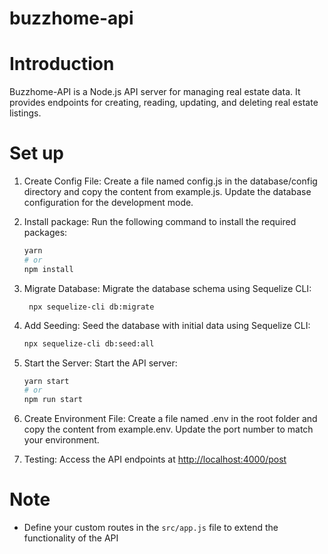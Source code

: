 # buzzhome-api
# Introduction
Buzzhome-API is a Node.js API server for managing real estate data. It provides endpoints for creating, reading, updating, and deleting real estate listings.

# Set up
1. Create Config File: Create a file named config.js in the database/config directory and copy the content from example.js. Update the database configuration for the development mode.
2. Install package: Run the following command to install the required packages:
   ```bash
   yarn
   # or
   npm install
3. Migrate Database: Migrate the database schema using Sequelize CLI:
   ```
    npx sequelize-cli db:migrate
4. Add Seeding: Seed the database with initial data using Sequelize CLI:
   ```bash
   npx sequelize-cli db:seed:all
5. Start the Server: Start the API server:
   ```bash
   yarn start
   # or
   npm run start


6. Create Environment File: Create a file named .env in the root folder and copy the content from example.env. Update the port number to match your environment.

7. Testing: Access the API endpoints at [http://localhost:4000/post](http://localhost:4000/post)

# Note
- Define your custom routes in the `src/app.js` file to extend the functionality of the API
